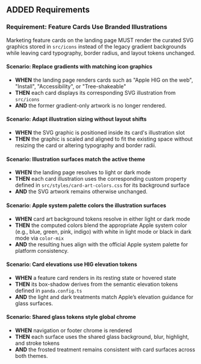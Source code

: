 ## ADDED Requirements
### Requirement: Feature Cards Use Branded Illustrations
Marketing feature cards on the landing page MUST render the curated SVG graphics stored in `src/icons` instead of the legacy gradient backgrounds while leaving card typography, border radius, and layout tokens unchanged.

#### Scenario: Replace gradients with matching icon graphics
- **WHEN** the landing page renders cards such as "Apple HIG on the web", "Install", "Accessibility", or "Tree-shakeable"
- **THEN** each card displays its corresponding SVG illustration from `src/icons`
- **AND** the former gradient-only artwork is no longer rendered.

#### Scenario: Adapt illustration sizing without layout shifts
- **WHEN** the SVG graphic is positioned inside its card's illustration slot
- **THEN** the graphic is scaled and aligned to fit the existing space without resizing the card or altering typography and border radii.

#### Scenario: Illustration surfaces match the active theme
- **WHEN** the landing page resolves to light or dark mode
- **THEN** each card illustration uses the corresponding custom property defined in `src/styles/card-art-colors.css` for its background surface
- **AND** the SVG artwork remains otherwise unchanged.

#### Scenario: Apple system palette colors the illustration surfaces
- **WHEN** card art background tokens resolve in either light or dark mode
- **THEN** the computed colors blend the appropriate Apple system color (e.g., blue, green, pink, indigo) with white in light mode or black in dark mode via `color-mix`
- **AND** the resulting hues align with the official Apple system palette for platform consistency.

#### Scenario: Card elevations use HIG elevation tokens
- **WHEN** a feature card renders in its resting state or hovered state
- **THEN** its box-shadow derives from the semantic elevation tokens defined in `panda.config.ts`
- **AND** the light and dark treatments match Apple’s elevation guidance for glass surfaces.

#### Scenario: Shared glass tokens style global chrome
- **WHEN** navigation or footer chrome is rendered
- **THEN** each surface uses the shared glass background, blur, highlight, and stroke tokens
- **AND** the frosted treatment remains consistent with card surfaces across both themes.
